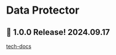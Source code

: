 # Data Protector

## 🎉 1.0.0 Release! 2024.09.17
[tech-docs](https://achieveonepark.github.io/cording-library/Documents/DataProtector/DataProtector)